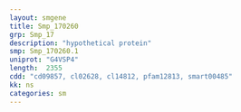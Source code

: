 ```yaml
---
layout: smgene
title: Smp_170260
grp: Smp_17
description: "hypothetical protein"
smp: Smp_170260.1
uniprot: "G4VSP4"
length:  2355
cdd: "cd09857, cl02628, cl14812, pfam12813, smart00485"
kk: ns
categories: sm
---
```

